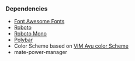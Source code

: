 ### Dependencies
- [Font Awesome Fonts](https://github.com/FortAwesome/Font-Awesome)
- [Roboto](https://fonts.google.com/specimen/Roboto)
- [Roboto Mono ](https://fonts.google.com/specimen/Roboto+Mono)
- [Polybar](https://github.com/jaagr/polybar)
- Color Scheme based on [VIM Ayu color Scheme](https://github.com/ayu-theme/ayu-vim)
- mate-power-manager
